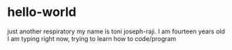 # hello-world
just another respiratory
my name is toni joseph-raji. I am fourteen years old
I am typing right now, trying to learn how to code/program
